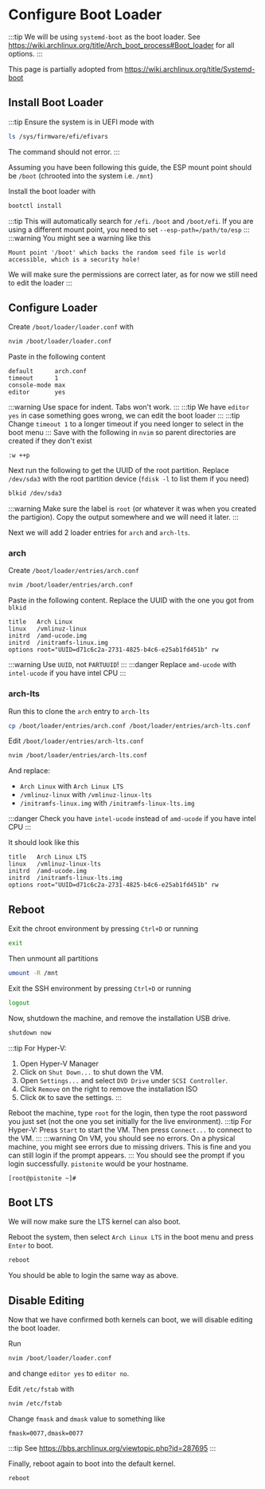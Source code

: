 # Configure Boot Loader
:::tip
We will be using `systemd-boot` as the boot loader. See https://wiki.archlinux.org/title/Arch_boot_process#Boot_loader for all options.
:::

This page is partially adopted from https://wiki.archlinux.org/title/Systemd-boot

## Install Boot Loader
:::tip
Ensure the system is in UEFI mode with
```bash
ls /sys/firmware/efi/efivars
```
The command should not error.
:::

Assuming you have been following this guide, the ESP mount point should be `/boot` (chrooted into the system i.e. `/mnt`)

Install the boot loader with
```bash
bootctl install
```
:::tip
This will automatically search for `/efi`. `/boot` and `/boot/efi`. If you are using a different mount point, you need to set `--esp-path=/path/to/esp`
:::
:::warning
You might see a warning like this
```
Mount point '/boot' which backs the random seed file is world accessible, which is a security hole!
```
We will make sure the permissions are correct later, as for now we still
need to edit the loader
:::

## Configure Loader
Create `/boot/loader/loader.conf` with
```bash
nvim /boot/loader/loader.conf
```
Paste in the following content
```
default      arch.conf
timeout      1
console-mode max
editor       yes
```
:::warning
Use space for indent. Tabs won't work.
:::
:::tip
We have `editor yes` in case something goes wrong, we can edit the boot loader
:::
:::tip
Change `timeout 1` to a longer timeout if you need longer to select in the boot menu
:::
Save with the following in `nvim` so parent directories are created if they don't exist
```
:w ++p
```

Next run the following to get the UUID of the root partition. Replace `/dev/sda3`
with the root partition device (`fdisk -l` to list them if you need)
```bash
blkid /dev/sda3
```
:::warning
Make sure the label is `root` (or whatever it was when you created the partigion).
Copy the output somewhere and we will need it later.
:::

Next we will add 2 loader entries for `arch` and `arch-lts`.

### arch
Create `/boot/loader/entries/arch.conf`
```bash
nvim /boot/loader/entries/arch.conf
```
Paste in the following content. Replace the UUID with the one you got from `blkid`
```
title   Arch Linux
linux   /vmlinuz-linux
initrd  /amd-ucode.img
initrd  /initramfs-linux.img
options root="UUID=d71c6c2a-2731-4825-b4c6-e25ab1fd451b" rw 
```
:::warning
Use `UUID`, not `PARTUUID`!
:::
:::danger
Replace `amd-ucode` with `intel-ucode` if you have intel CPU
:::

### arch-lts
Run this to clone the `arch` entry to `arch-lts`
```bash
cp /boot/loader/entries/arch.conf /boot/loader/entries/arch-lts.conf
```
Edit `/boot/loader/entries/arch-lts.conf`
```bash
nvim /boot/loader/entries/arch-lts.conf
```
And replace:
- `Arch Linux` with `Arch Linux LTS`
- `/vmlinuz-linux` with `/vmlinuz-linux-lts`
- `/initramfs-linux.img` with `/initramfs-linux-lts.img`

:::danger
Check you have `intel-ucode` instead of `amd-ucode` if you have intel CPU
:::

It should look like this
```
title   Arch Linux LTS
linux   /vmlinuz-linux-lts
initrd  /amd-ucode.img
initrd  /initramfs-linux-lts.img
options root="UUID=d71c6c2a-2731-4825-b4c6-e25ab1fd451b" rw
```

## Reboot
Exit the chroot environment by pressing `Ctrl+D` or running
```bash
exit
```
Then unmount all partitions
```bash
umount -R /mnt
```
Exit the SSH environment by pressing `Ctrl+D` or running
```bash
logout
```

Now, shutdown the machine, and remove the installation USB drive.
```bash
shutdown now
```
:::tip
For Hyper-V:
1. Open Hyper-V Manager
2. Click on `Shut Down...` to shut down the VM.
3. Open `Settings...` and select `DVD Drive` under `SCSI Controller`.
4. Click `Remove` on the right to remove the installation ISO
5. Click `OK` to save the settings.
:::

Reboot the machine, type `root` for the login, then type the root password you just set (not the one you set initially for the live environment).
:::tip
For Hyper-V: Press `Start` to start the VM. Then press `Connect...` to connect to the VM.
:::
:::warning
On VM, you should see no errors. On a physical machine, you might see errors due to
missing drivers. This is fine and you can still login if the prompt appears.
:::
You should see the prompt if you login successfully. `pistonite` would be your hostname.
```
[root@pistonite ~]#
```

## Boot LTS
We will now make sure the LTS kernel can also boot.

Reboot the system, then select `Arch Linux LTS` in the boot menu and press `Enter` to boot.
```bash
reboot
```

You should be able to login the same way as above.

## Disable Editing
Now that we have confirmed both kernels can boot, we will disable editing the boot loader.

Run
```bash
nvim /boot/loader/loader.conf
```
and change `editor yes` to `editor no`.

Edit `/etc/fstab` with
```bash
nvim /etc/fstab
```

Change `fmask` and `dmask` value to something like
```
fmask=0077,dmask=0077
```
:::tip
See https://bbs.archlinux.org/viewtopic.php?id=287695
:::

Finally, reboot again to boot into the default kernel.
```bash
reboot
```
